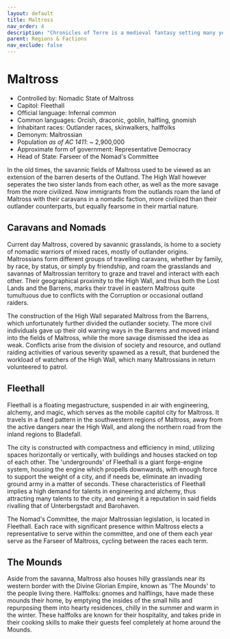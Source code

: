 ```yaml
---
layout: default
title: Maltross
nav_order: 4
description: "Chronicles of Terre is a medieval fantasy setting many years in the writing."
parent: Regions & Factions
nav_exclude: false
---
```


# Maltross

- Controlled by: Nomadic State of Maltross
- Capitol: Fleethall
- Official language: Infernal common
- Common languages: Orcish, draconic, goblin, halfling, gnomish
- Inhabitant races: Outlander races, skinwalkers, halffolks
- Demonym: Maltrossian
- Population *as of AC 1411*: ~ 2,900,000
- Approximate form of government: Representative Democracy
- Head of State: Farseer of the Nomad's Committee

In the old times, the savannic fields of Maltross used to be viewed as an extension of the barren deserts of the Outland. The High Wall however seperates the two sister lands from each other, as well as the more savage from the more civilized. Now immigrants from the outlands roam the land of Maltross with their caravans in a nomadic faction, more civilized than their outlander counterparts, but equally fearsome in their martial nature.

## Caravans and Nomads

Current day Maltross, covered by savannic grasslands, is home to a society of nomadic warriors of mixed races, mostly of outlander origins. Maltrossians form different groups of travelling caravans, whether by family, by race, by status, or simply by friendship, and roam the grasslands and savannas of Maltrossian territory to graze and travel and interact with each other. Their geographical proximity to the High Wall, and thus both the Lost Lands and the Barrens, marks their travel in eastern Maltross quite tumultuous due to conflicts with the Corruption or occasional outland raiders.

The construction of the High Wall separated Maltross from the Barrens, which unfortunately further divided the outlander society. The more civil individuals gave up their old warring ways in the Barrens and moved inland into the fields of Maltross, while the more savage dismissed the idea as weak. Conflicts arise from the division of society and resource, and outland raiding activities of various severity spawned as a result, that burdened the workload of watchers of the High Wall, which many Maltrossians in return volunteered to patrol.

## Fleethall

Fleethall is a floating megastructure, suspended in air with engineering, alchemy, and magic, which serves as the mobile capitol city for Maltross. It travels in a fixed pattern in the southwestern regions of Maltross, away from the active dangers near the High Wall, and along the northern road from the inland regions to Bladefall.

The city is constructed with compactness and efficiency in mind, utilizing spaces horizontally or vertically, with buildings and houses stacked on top of each other. The 'undergrounds' of Fleethall is a giant forge-engine system, housing the engine which propells downwards, with enough force to support the weight of a city, and if needs be, eliminate an invading ground army in a matter of seconds. These characteristics of Fleethall implies a high demand for talents in engineering and alchemy, thus attracting many talents to the city, and earning it a reputation in said fields rivalling that of Unterbergstadt and Barohaven.

The Nomad's Committee, the major Maltrossian legislation, is located in Fleethall. Each race with significant presence within Maltross elects a representative to serve within the committee, and one of them each year serve as the Farseer of Maltross, cycling between the races each term.

## The Mounds

Aside from the savanna, Maltross also houses hilly grasslands near its western border with the Divine Glorian Empire, known as 'The Mounds' to the people living there. Halffolks: gnomes and halflings, have made these mounds their home, by emptying the insides of the small hills and repurposing them into hearty residences, chilly in the summer and warm in the winter. These halffolks are known for their hospitality, and takes pride in their cooking skills to make their guests feel completely at home around the Mounds.